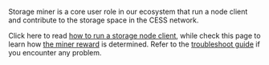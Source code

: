 Storage miner is a core user role in our ecosystem that run a node client and contribute to the storage space in the CESS network.

Click here to read [how to run a storage node client](./running.md), while check this page to learn how [the miner reward](./reward.md) is determined. Refer to the [troubleshoot guide](./troubleshooting.md) if you encounter any problem.
